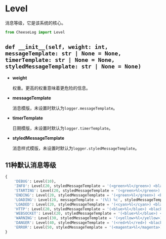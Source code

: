 # **Level**

消息等级，它是该系统的核心。

```python
from CheeseLog import Level
```

## **`def __init__(self, weight: int, messageTemplate: str | None = None, timerTemplate: str | None = None, styledMessageTemplate: str | None = None)`**

- **weight**

    权重。更高的权重意味着更危险的信息。

- **messageTemplate**

    消息模版，未设置时默认为`logger.messageTemplate`。

- **timerTemplate**

    日期模版，未设置时默认为`logger.timerTemplate`。

- **styledMessageTemplate**

    消息样式模版，未设置时默认为`logger.styledMessageTemplate`。

## **11种默认消息等级**

```python
{
    'DEBUG': Level(10),
    'INFO': Level(20, styledMessageTemplate = '(<green>%l</green>) <black>%t</black> > %c'),
    'STARTING': Level(20, styledMessageTemplate = '(<green>%l</green>) <black>%t</black> > %c'),
    'ENDING': Level(20, styledMessageTemplate = '(<green>%l</green>) <black>%t</black> > %c'),
    'LOADING': Level(20, messageTemplate = '(%l) %c', styledMessageTemplate = '(<blue>%l</blue>) %c'),
    'LOADED': Level(20, styledMessageTemplate = '(<cyan>%l</cyan>) <black>%t</black> > %c'),
    'HTTP': Level(20, styledMessageTemplate = '(<blue>%l</blue>) <black>%t</black> > %c'),
    'WEBSOCKET': Level(20, styledMessageTemplate = '(<blue>%l</blue>) <black>%t</black> > %c'),
    'WARNING': Level(30, styledMessageTemplate = '(<yellow>%l</yellow>) <black>%t</black> > %c'),
    'DANGER': Level(40, styledMessageTemplate = '(<red>%l</red>) <black>%t</black> > %c'),
    'ERROR': Level(50, styledMessageTemplate = '(<magenta>%l</magenta>) <black>%t</black> > %c')
}
```

